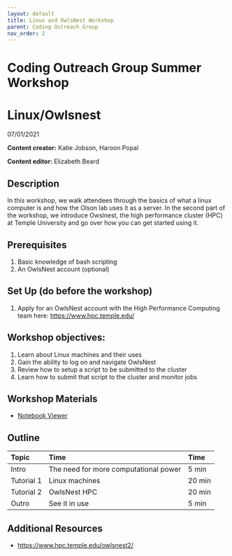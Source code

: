 ```yaml
---
layout: default
title: Linux and OwlsNest Workshop
parent: Coding Outreach Group
nav_order: 2
---
```


# Coding Outreach Group Summer Workshop
# Linux/Owlsnest
07/01/2021

__**Content creator:**__ Katie Jobson, Haroon Popal

__**Content editor:**__ Elizabeth Beard


## Description
In this workshop, we walk attendees through the basics of what a linux computer is and how the Olson lab uses it as a server. In the second part of the workshop, we introduce Owslnest, the high performance cluster (HPC) at Temple University and go over how you can get started using it.

## Prerequisites
1. Basic knowledge of bash scripting
2. An OwlsNest account (optional)

## Set Up (do before the workshop)
1. Apply for an OwlsNest account with the High Performance Computing team here: https://www.hpc.temple.edu/
    
## Workshop objectives:
1. Learn about Linux machines and their uses
2. Gain the ability to log on and navigate OwlsNest
3. Review how to setup a script to be submitted to the cluster
4. Learn how to submit that script to the cluster and monitor jobs

## Workshop Materials
- [Notebook Viewer](https://tu-coding-outreach-group.github.io/cog_summer_workshops_2021/linux-owlsnest/index.html)

## Outline
| Topic      | Time                                  | Time   |
|:-----------|:--------------------------------------|:-------|
| Intro      | The need for more computational power | 5 min  |
| Tutorial 1 | Linux machines                        | 20 min |
| Tutorial 2 | OwlsNest HPC                          | 20 min |
| Outro      | See it in use                         | 5 min  | 

## Additional Resources
- https://www.hpc.temple.edu/owlsnest2/

